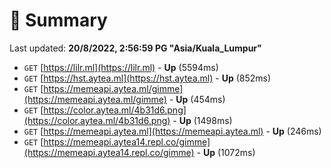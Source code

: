 # 📖 Summary
Last updated: **20/8/2022, 2:56:59 PG "Asia/Kuala_Lumpur"**

- `GET` [https://lilr.ml](https://lilr.ml) - **Up** (5594ms)
- `GET` [https://hst.aytea.ml](https://hst.aytea.ml) - **Up** (852ms)
- `GET` [https://memeapi.aytea.ml/gimme](https://memeapi.aytea.ml/gimme) - **Up** (454ms)
- `GET` [https://color.aytea.ml/4b31d6.png](https://color.aytea.ml/4b31d6.png) - **Up** (1498ms)
- `GET` [https://memeapi.aytea.ml](https://memeapi.aytea.ml) - **Up** (246ms)
- `GET` [https://memeapi.aytea14.repl.co/gimme](https://memeapi.aytea14.repl.co/gimme) - **Up** (1072ms)
